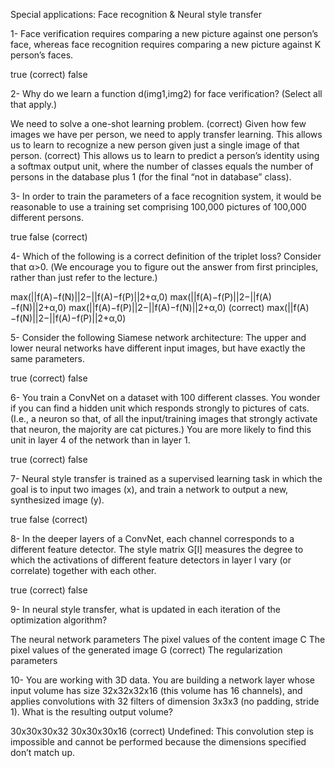Special applications: Face recognition & Neural style transfer

1- Face verification requires comparing a new picture against one person’s face, whereas face recognition requires comparing a new picture against K person’s faces.

true (correct)
false

2- Why do we learn a function d(img1,img2) for face verification? (Select all that apply.)

We need to solve a one-shot learning problem. (correct)
Given how few images we have per person, we need to apply transfer learning.
This allows us to learn to recognize a new person given just a single image of that person. (correct)
This allows us to learn to predict a person’s identity using a softmax output unit, where the number of classes equals the number of persons in the database plus 1 (for the final “not in database” class).


3- In order to train the parameters of a face recognition system, it would be reasonable to use a training set comprising 100,000 pictures of 100,000 different persons.

true
false (correct)

4- Which of the following is a correct definition of the triplet loss? Consider that α>0. (We encourage you to figure out the answer from first principles, rather than just refer to the lecture.)

max(||f(A)−f(N)||2−||f(A)−f(P)||2+α,0)
max(||f(A)−f(P)||2−||f(A)−f(N)||2+α,0)
max(||f(A)−f(P)||2−||f(A)−f(N)||2+α,0) (correct)
max(||f(A)−f(N)||2−||f(A)−f(P)||2+α,0)

5- Consider the following Siamese network architecture: The upper and lower neural networks have different input images, but have exactly the same parameters.

true (correct)
false

6- You train a ConvNet on a dataset with 100 different classes. You wonder if you can find a hidden unit which responds strongly to pictures of cats. (I.e., a neuron so that, of all the input/training images that strongly activate that neuron, the majority are cat pictures.) You are more likely to find this unit in layer 4 of the network than in layer 1.

true (correct)
false

7- Neural style transfer is trained as a supervised learning task in which the goal is to input two images (x), and train a network to output a new, synthesized image (y).

true
false (correct)

8- In the deeper layers of a ConvNet, each channel corresponds to a different feature detector. The style matrix G[l] measures the degree to which the activations of different feature detectors in layer l vary (or correlate) together with each other.

true (correct)
false

9- In neural style transfer, what is updated in each iteration of the optimization algorithm?

The neural network parameters
The pixel values of the content image C
The pixel values of the generated image G (correct)
The regularization parameters

10- You are working with 3D data. You are building a network layer whose input volume has size 32x32x32x16 (this volume has 16 channels), and applies convolutions with 32 filters of dimension 3x3x3 (no padding, stride 1). What is the resulting output volume?

30x30x30x32
30x30x30x16 (correct)
Undefined: This convolution step is impossible and cannot be performed because the dimensions specified don’t match up.
